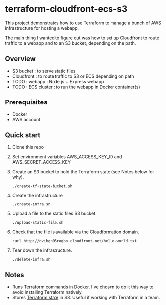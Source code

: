 # terraform-cloudfront-ecs-s3

This project demonstrates how to use Terraform to manage a bunch of AWS infrastructure for hosting a webapp.

The main thing I wanted to figure out was how to set up Cloudfront to route traffic to a webapp and to an S3 bucket, 
depending on the path.

## Overview

- S3 bucket : to serve static files
- Cloudfront : to route traffic to S3 or ECS depending on path
- TODO : webapp : Node.js + Express webapp
- TODO : ECS cluster : to run the webapp in Docker container(s)  

## Prerequisites

- Docker
- AWS account

## Quick start

1. Clone this repo

2. Set environment variables AWS_ACCESS_KEY_ID and AWS_SECRET_ACCESS_KEY

3. Create an S3 bucket to hold the Terraform state (see Notes below for why).

    ```
    ./create-tf-state-bucket.sh
    ``` 

4. Create the infrastructure

    ```
    ./create-infra.sh
    ``` 

5. Upload a file to the static files S3 bucket.

    ```
    ./upload-static-file.sh
    ```

6. Check that the file is available via the Cloudformation domain.

    ```
    curl http://dvibgn96rogbo.cloudfront.net/hello-world.txt
    ```

7. Tear down the infrastructure.

    ```
    ./delete-infra.sh
    ``` 

## Notes

- Runs Terraform commands in Docker. I've chosen to do it this way to avoid installing Terraform natively.
- Stores [Terraform state](https://www.terraform.io/docs/state) in S3. Useful if working with Terraform in a team.
